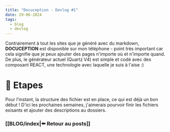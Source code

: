 ```yaml
---
title: "Docuception - Devlog #1"
date: 29-06-2024
tags:
  - blog
  - devlog
---
```


Contrairement à tout les sites que je généré avec du markdown, **DOCUCEPTION** est disponible sur mon téléphone - point très important car cela signifie que je peux ajouter des pages n'importe où et n'importe quand. De plus, le générateur actuel (Quartz V4) est simple et codé avec des composant REACT, une technologie avec laquelle je suis à l'aise :)

# 📶 Etapes
Pour l'instant, la structure des fichier est en place, ce qui est déjà un bon début ! D'ici les prochaines semaines, j'aimerais pourvoir finir les fichiers exisants et ajouter des descriptions au dossiers.

### [[BLOG/index|⬅️ Retour au posts]]
